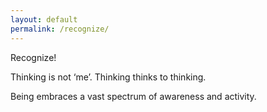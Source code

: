 ```yaml
---
layout: default
permalink: /recognize/
---
```


Recognize!

Thinking is not ‘me’. Thinking thinks to thinking.

Being embraces a vast spectrum of awareness and activity.
